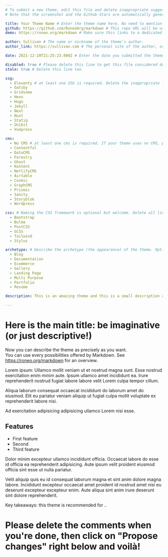 ```yaml
---
# To submit a new theme, edit this file and delete inappropriate suggestions.
# Note that the screenshot and the Github Stars are automatically generated.

title: Your Theme Name # Enter the theme name here. No need to mention the SSG at this point.
github: https://github.com/RoneoOrg/markdown # This repo URL will be used to generate Github stats (Stars, Forks, Last Update)
demo: https://roneo.org/markdown # Make sure this links to a dedicated demo, and not a personal/business site. The demo url must use httpS.

author: Sullivan # The name or nickname of the theme's author.
author_link: https://sullivan.com # The personal site of the author, or a Github/Gitlab/Twitter link, for a proper acknowledgement. Delete this line if none is available.

date: 2021-12-20T21:25:23.000Z # Enter the date you submitted the theme in the format YYYY-MM-DD.

disabled: true # Please delete this line to get this file considered during the next build.
stale: true # Delete this line too

ssg:
  - Eleventy # at least one SSG is required. Delete the inappropriate lines.
  - Gatsby
  - Gridsome
  - Hexo
  - Hugo
  - Jekyll
  - Next
  - Nuxt
  - Statiq
  - Unibit
  - Vuepress

cms:
  - No CMS # at least one cms is required. If your theme uses no CMS, please leave a line with "No CMS"
  - Contentful
  - DatoCMS
  - Forestry
  - Ghost
  - Kontent
  - NetlifyCMS
  - Airtable
  - Cosmic
  - GraphCMS
  - Prismic
  - Sanity
  - Storyblok
  - Wordpress

css: # Naming the CSS framework is optional but welcome. Delete all lines if required.
  - Bootstrap 
  - Bulma
  - PostCSS
  - SCSS
  - Tailwind
  - Stylus

archetype: # Describe the archetype (the appearance) of the theme. Optional but warmly recommended. Delete the inappropriate lines.
  - Blog
  - Documentation
  - Ecommerce
  - Gallery
  - Landing Page
  - Multi Purpose
  - Portfolio
  - Resume

description: This is an amazing theme and this is a small description about it! # Describe the theme in a sentence

---
```


# Here is the main title: be imaginative (or just descriptive!)

Now you can describe the theme as precisely as you want.  
You can use every possibilities offered by Markdown. See https://roneo.org/markdown for an overview.

Lorem ipsum: Ullamco mollit veniam ut et nostrud magna sunt. Esse nostrud exercitation enim minim aute. Ipsum ullamco amet incididunt ea. Irure reprehenderit nostrud fugiat labore labore velit Lorem culpa tempor cillum.

Aliqua laborum consequat occaecat incididunt do laborum amet do eiusmod. Elit eu pariatur veniam aliquip ut fugiat culpa mollit voluptate ex reprehenderit labore nisi.

Ad exercitation adipisicing adipisicing ullamco Lorem nisi esse.

## Features

* First feature
* Second
* Third feature

Dolor minim excepteur ullamco incididunt officia. Occaecat labore do esse id officia ea reprehenderit adipisicing. Aute ipsum velit proident eiusmod officia sint esse ut nulla pariatur.

Velit aliquip quis eu id consequat laborum magna et sint anim dolore magna labore. Incididunt excepteur occaecat amet proident id nostrud amet nisi eu deserunt excepteur excepteur enim. Aute aliqua sint anim irure deserunt sint dolore reprehenderit.

Key takeaways: this theme is recommended for ..

# Please delete the comments when you're done, then click on "Propose changes" right below and voilà!
